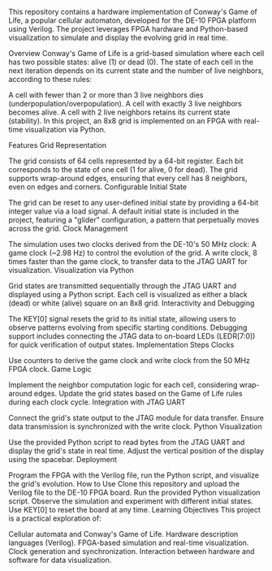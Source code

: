 This repository contains a hardware implementation of Conway's Game of Life, a popular cellular automaton, developed for the DE-10 FPGA platform using Verilog. The project leverages FPGA hardware and Python-based visualization to simulate and display the evolving grid in real time.

Overview
Conway's Game of Life is a grid-based simulation where each cell has two possible states: alive (1) or dead (0). The state of each cell in the next iteration depends on its current state and the number of live neighbors, according to these rules:

A cell with fewer than 2 or more than 3 live neighbors dies (underpopulation/overpopulation).
A cell with exactly 3 live neighbors becomes alive.
A cell with 2 live neighbors retains its current state (stability).
In this project, an 8x8 grid is implemented on an FPGA with real-time visualization via Python.

Features
Grid Representation

The grid consists of 64 cells represented by a 64-bit register. Each bit corresponds to the state of one cell (1 for alive, 0 for dead).
The grid supports wrap-around edges, ensuring that every cell has 8 neighbors, even on edges and corners.
Configurable Initial State

The grid can be reset to any user-defined initial state by providing a 64-bit integer value via a load signal.
A default initial state is included in the project, featuring a "glider" configuration, a pattern that perpetually moves across the grid.
Clock Management

The simulation uses two clocks derived from the DE-10's 50 MHz clock:
A game clock (~2.98 Hz) to control the evolution of the grid.
A write clock, 8 times faster than the game clock, to transfer data to the JTAG UART for visualization.
Visualization via Python

Grid states are transmitted sequentially through the JTAG UART and displayed using a Python script.
Each cell is visualized as either a black (dead) or white (alive) square on an 8x8 grid.
Interactivity and Debugging

The KEY[0] signal resets the grid to its initial state, allowing users to observe patterns evolving from specific starting conditions.
Debugging support includes connecting the JTAG data to on-board LEDs (LEDR[7:0]) for quick verification of output states.
Implementation Steps
Clocks

Use counters to derive the game clock and write clock from the 50 MHz FPGA clock.
Game Logic

Implement the neighbor computation logic for each cell, considering wrap-around edges.
Update the grid states based on the Game of Life rules during each clock cycle.
Integration with JTAG UART

Connect the grid's state output to the JTAG module for data transfer.
Ensure data transmission is synchronized with the write clock.
Python Visualization

Use the provided Python script to read bytes from the JTAG UART and display the grid's state in real time.
Adjust the vertical position of the display using the spacebar.
Deployment

Program the FPGA with the Verilog file, run the Python script, and visualize the grid's evolution.
How to Use
Clone this repository and upload the Verilog file to the DE-10 FPGA board.
Run the provided Python visualization script.
Observe the simulation and experiment with different initial states. Use KEY[0] to reset the board at any time.
Learning Objectives
This project is a practical exploration of:

Cellular automata and Conway's Game of Life.
Hardware description languages (Verilog).
FPGA-based simulation and real-time visualization.
Clock generation and synchronization.
Interaction between hardware and software for data visualization.
